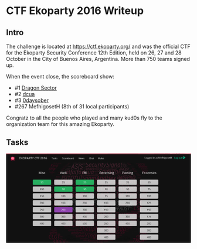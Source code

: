 CTF Ekoparty 2016 Writeup
=========================

Intro
-----

The challenge is located at https://ctf.ekoparty.org/ and was the official CTF for the Ekoparty Security Conference 12th Edition, 
held on 26, 27 and 28 October in the City of Buenos Aires, Argentina. More than 750 teams signed up.

When the event close, the scoreboard show:

 - #1 [Dragon Sector](https://ctftime.org/team/3329)
 - #2 [dcua](https://ctftime.org/team/762)
 - #3 [0daysober](https://ctftime.org/team/760)
 - #267 MefhigosetH (8th of 31 local participants)

Congratz to all the people who played and many kud0s fly to the organization team for this amazing Ekoparty.

Tasks
----

![Tasks Screenshot](img/tasks.png)
